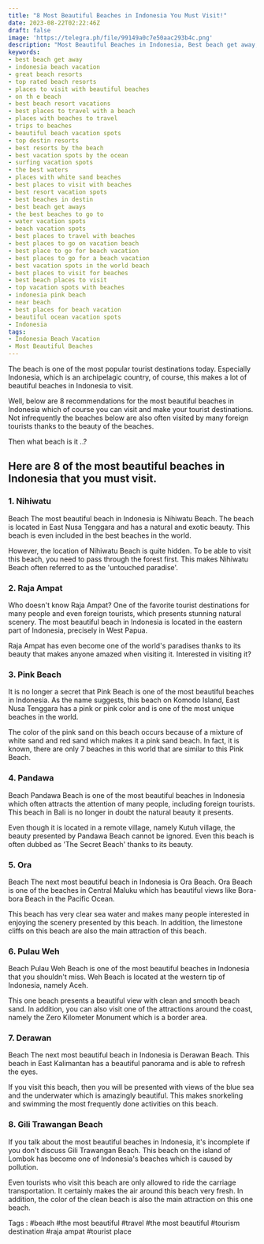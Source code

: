 ```yaml
---
title: "8 Most Beautiful Beaches in Indonesia You Must Visit!"
date: 2023-08-22T02:22:46Z
draft: false
image: 'https://telegra.ph/file/99149a0c7e50aac293b4c.png'
description: "Most Beautiful Beaches in Indonesia, Best beach get away, Indonesia beach vacation, Great beach resorts, Top rated beach resorts, Places to visit with beautiful beaches"
keywords:
- best beach get away
- indonesia beach vacation
- great beach resorts
- top rated beach resorts
- places to visit with beautiful beaches
- on th e beach
- best beach resort vacations
- best places to travel with a beach
- places with beaches to travel
- trips to beaches
- beautiful beach vacation spots
- top destin resorts
- best resorts by the beach
- best vacation spots by the ocean
- surfing vacation spots
- the best waters
- places with white sand beaches
- best places to visit with beaches
- best resort vacation spots
- best beaches in destin
- best beach get aways
- the best beaches to go to
- water vacation spots
- beach vacation spots
- best places to travel with beaches
- best places to go on vacation beach
- best place to go for beach vacation
- best places to go for a beach vacation
- best vacation spots in the world beach
- best places to visit for beaches
- best beach places to visit
- top vacation spots with beaches
- indonesia pink beach
- near beach
- best places for beach vacation
- beautiful ocean vacation spots
- Indonesia
tags:
- Indonesia Beach Vacation
- Most Beautiful Beaches
---
```


The beach is one of the most popular tourist destinations today. Especially Indonesia, which is an archipelagic country, of course, this makes a lot of beautiful beaches in Indonesia to visit.

Well, below are 8 recommendations for the most beautiful beaches in Indonesia which of course you can visit and make your tourist destinations. Not infrequently the beaches below are also often visited by many foreign tourists thanks to the beauty of the beaches.

Then what beach is it ..? 

## Here are 8 of the most beautiful beaches in Indonesia that you must visit.

### 1. Nihiwatu

Beach The most beautiful beach in Indonesia is Nihiwatu Beach. The beach is located in East Nusa Tenggara and has a natural and exotic beauty. This beach is even included in the best beaches in the world.

However, the location of Nihiwatu Beach is quite hidden. To be able to visit this beach, you need to pass through the forest first. This makes Nihiwatu Beach often referred to as the 'untouched paradise'.

### 2. Raja Ampat

Who doesn't know Raja Ampat? One of the favorite tourist destinations for many people and even foreign tourists, which presents stunning natural scenery. The most beautiful beach in Indonesia is located in the eastern part of Indonesia, precisely in West Papua.

Raja Ampat has even become one of the world's paradises thanks to its beauty that makes anyone amazed when visiting it. Interested in visiting it?

### 3. Pink Beach

It is no longer a secret that Pink Beach is one of the most beautiful beaches in Indonesia. As the name suggests, this beach on Komodo Island, East Nusa Tenggara has a pink or pink color and is one of the most unique beaches in the world.

The color of the pink sand on this beach occurs because of a mixture of white sand and red sand which makes it a pink sand beach. In fact, it is known, there are only 7 beaches in this world that are similar to this Pink Beach.

### 4. Pandawa

Beach Pandawa Beach is one of the most beautiful beaches in Indonesia which often attracts the attention of many people, including foreign tourists. This beach in Bali is no longer in doubt the natural beauty it presents.

Even though it is located in a remote village, namely Kutuh village, the beauty presented by Pandawa Beach cannot be ignored. Even this beach is often dubbed as 'The Secret Beach' thanks to its beauty.

### 5. Ora

Beach The next most beautiful beach in Indonesia is Ora Beach. Ora Beach is one of the beaches in Central Maluku which has beautiful views like Bora-bora Beach in the Pacific Ocean.

This beach has very clear sea water and makes many people interested in enjoying the scenery presented by this beach. In addition, the limestone cliffs on this beach are also the main attraction of this beach.

### 6. Pulau Weh

Beach Pulau Weh Beach is one of the most beautiful beaches in Indonesia that you shouldn't miss. Weh Beach is located at the western tip of Indonesia, namely Aceh.

This one beach presents a beautiful view with clean and smooth beach sand. In addition, you can also visit one of the attractions around the coast, namely the Zero Kilometer Monument which is a border area.

### 7. Derawan

Beach The next most beautiful beach in Indonesia is Derawan Beach. This beach in East Kalimantan has a beautiful panorama and is able to refresh the eyes.

If you visit this beach, then you will be presented with views of the blue sea and the underwater which is amazingly beautiful. This makes snorkeling and swimming the most frequently done activities on this beach.

### 8. Gili Trawangan Beach

If you talk about the most beautiful beaches in Indonesia, it's incomplete if you don't discuss Gili Trawangan Beach. This beach on the island of Lombok has become one of Indonesia's beaches which is caused by pollution.

Even tourists who visit this beach are only allowed to ride the carriage transportation. It certainly makes the air around this beach very fresh. In addition, the color of the clean beach is also the main attraction on this one beach.

Tags : #beach #the most beautiful #travel #the most beautiful #tourism destination #raja ampat #tourist place